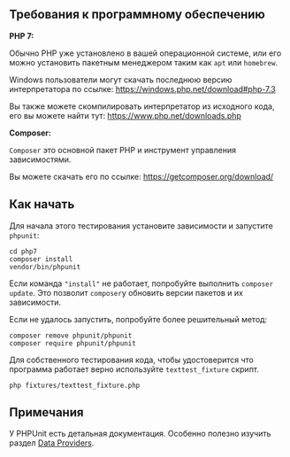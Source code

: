 Требования к программному обеспечению
------------

**PHP 7:**

Обычно PHP уже установлено в вашей операционной системе, или его можно установить пакетным менеджером таким как `apt` или `homebrew`.

Windows пользователи могут скачать последнюю версию интерпретатора по ссылке:
https://windows.php.net/download#php-7.3

Вы также можете скомпилировать интерпретатор из исходного кода,
его вы можете найти тут: https://www.php.net/downloads.php

**Composer:**

`Composer` это основной пакет PHP и инструмент управления зависимостями.

Вы можете скачать его по ссылке: https://getcomposer.org/download/

Как начать
---------------

Для начала этого тестирования установите зависимости и запустите `phpunit`:

```
cd php7
composer install
vendor/bin/phpunit
```

Если команда `"install"` не работает, попробуйте выполнить `composer update`.
Это позволит `composer`у обновить версии пакетов и их зависимости.

Если не удалось запустить, попробуйте более решительный метод:

```
composer remove phpunit/phpunit
composer require phpunit/phpunit
```

Для собственного тестирования кода, чтобы удостоверится что программа работает верно
используйте `texttest_fixture` скрипт.

```
php fixtures/texttest_fixture.php
```

Примечания
----

У PHPUnit есть детальная документация. Особенно полезно изучить раздел
[Data Providers](https://phpunit.readthedocs.io/ru/latest/annotations.html#dataprovider).

